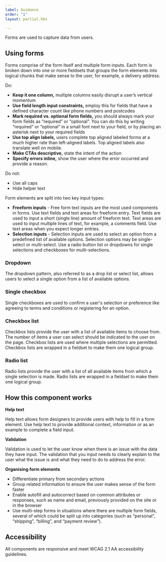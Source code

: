 ```yaml
---
label: Guidance
order: "1"
layout: partial.hbs

---
```

Forms are used to capture data from users.

## Using forms

Forms comprise of the form itself and multiple form inputs. Each form is broken down into one or more fieldsets that groups the form elements into logical chunks that make sense to the user, for example, a delivery address.  
  
Do:

* **Keep it one column,** multiple columns easily disrupt a user’s vertical momentum
* **Use field length input constraints,** employ this for fields that have a defined character count like phone numbers and postcodes
* **Mark required vs. optional form fields,** you should always mark your form fields as “required” or “optional”. You can do this by writing “required” or “optional” in a small font next to your field, or by placing an asterisk next to your required fields
* **Use top align labels,** users complete top aligned labeled forms at a much higher rate than left-aligned labels. Top aligned labels also translate well on mobile.
* **Make CTAs descriptive,** state the intent of the action
* **Specify errors inline,** show the user where the error occurred and provide a reason.

Do not:

* Use all caps
* Hide helper text

  
Form elements are split into two key input types:

* **Freeform inputs** - Free form text inputs are the most used components in forms. Use text fields and text areas for freeform entry. Text fields are used to input a short (single line) amount of freeform text. Text areas are used to input multiple lines of text, for example, a comments field. Use text areas when you expect longer entries.
* **Selection inputs** - Selection inputs are used to select an option from a predefined list of available options. Selection options may be single-select or multi-select. Use a radio button list or dropdowns for single selections and checkboxes for multi-selections.

### Dropdown

The dropdown pattern, also referred to as a drop list or select list, allows users to select a single option from a list of available options.

### Single checkbox

Single checkboxes are used to confirm a user's selection or preference like agreeing to terms and conditions or registering for an option.

### Checkbox list

Checkbox lists provide the user with a list of available items to choose from. The number of items a user can select should be indicated to the user on the page. Checkbox lists are used where multiple selections are permitted. Checkbox lists are wrapped in a fieldset to make them one logical group.

### Radio list

Radio lists provide the user with a list of all available items from which a single selection is made. Radio lists are wrapped in a fieldset to make them one logical group.

## How this component works

**Help text**

Help text allows form designers to provide users with help to fill in a form element. Use help text to provide additional context, information or as an example to complete a field input.

**Validation**

Validation is used to let the user know when there is an issue with the data they have input. The validation that you input needs to clearly explain to the user what the issue is and what they need to do to address the error.

**Organising form elements**

* Differentiate primary from secondary actions
* Group related information to ensure the user makes sense of the form faster
* Enable autofill and autocorrect based on common attributes or responses, such as name and email, previously provided on the site or in the browser
* Use multi-step forms in situations where there are multiple form fields, several of which could be split up into categories (such as “personal”, “shipping”, “billing”, and “payment review”).

## Accessibility

All components are responsive and meet WCAG 2.1 AA accessibility guidelines.